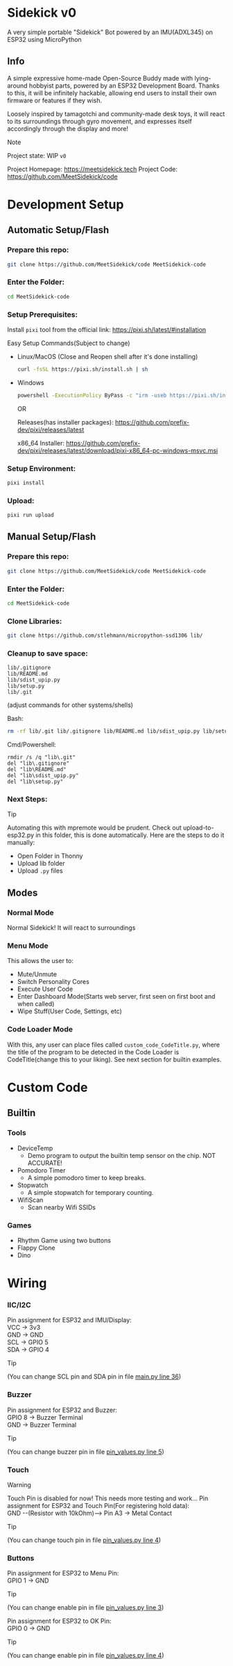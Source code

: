# Sidekick v0
A very simple portable "Sidekick" Bot powered by an IMU(ADXL345) on ESP32 using MicroPython

## Info
A simple expressive home-made Open-Source Buddy made with lying-around hobbyist parts, powered by an ESP32 Development Board. Thanks to this, it will be infinitely hackable, allowing end users to install their own firmware or features if they wish.

Loosely inspired by tamagotchi and community-made desk toys, it will react to its surroundings through gyro movement, and expresses itself accordingly through the display and more!

> [!NOTE] 
> Project state: WIP `v0`

Project Homepage: https://meetsidekick.tech
Project Code: https://github.com/MeetSidekick/code


# Development Setup
## Automatic Setup/Flash

### Prepare this repo:
```bash
git clone https://github.com/MeetSidekick/code MeetSidekick-code
```

### Enter the Folder: 
```bash
cd MeetSidekick-code
```

### Setup Prerequisites:
Install `pixi` tool from the official link: https://pixi.sh/latest/#installation

Easy Setup Commands(Subject to change)
- Linux/MacOS (Close and Reopen shell after it's done installing)
    ```bash
    curl -fsSL https://pixi.sh/install.sh | sh
    ```
- Windows
    ```cmd
    powershell -ExecutionPolicy ByPass -c "irm -useb https://pixi.sh/install.ps1 | iex"
    ```

    OR

    Releases(has installer packages): https://github.com/prefix-dev/pixi/releases/latest

    x86_64 Installer: https://github.com/prefix-dev/pixi/releases/latest/download/pixi-x86_64-pc-windows-msvc.msi

### Setup Environment:
```bash
pixi install
```
### Upload:
```bash
pixi run upload
```

## Manual Setup/Flash

### Prepare this repo:
```bash
git clone https://github.com/MeetSidekick/code MeetSidekick-code
```

### Enter the Folder: 
```bash
cd MeetSidekick-code
```

### Clone Libraries:
```bash 
git clone https://github.com/stlehmann/micropython-ssd1306 lib/
```

### Cleanup to save space: 
```
lib/.gitignore
lib/README.md
lib/sdist_upip.py
lib/setup.py
lib/.git
```

(adjust commands for other systems/shells)

Bash:
```bash 
rm -rf lib/.git lib/.gitignore lib/README.md lib/sdist_upip.py lib/setup.py
```

Cmd/Powershell: 
```
rmdir /s /q "lib\.git"
del "lib\.gitignore"
del "lib\README.md"
del "lib\sdist_upip.py"
del "lib\setup.py"
```

### Next Steps:
> [!TIP]
> Automating this with mpremote would be prudent. Check out upload-to-esp32.py in this folder, this is done automatically. Here are the steps to do it manually:

- Open Folder in Thonny
- Upload lib folder
- Upload `.py` files

## Modes
### Normal Mode 
<!-- TODO Attach Pic -->
Normal Sidekick! It will react to surroundings 

### Menu Mode 
<!-- TODO Attach Pic-->
This allows the user to:
- Mute/Unmute
- Switch Personality Cores
- Execute User Code
- Enter Dashboard Mode(Starts web server, first seen on first boot and when called)
- Wipe Stuff(User Code, Settings, etc)

<!-- Eventually will be able to launch user's custom code! Update: done!-->

### Code Loader Mode
With this, any user can place files called `custom_code_CodeTitle.py`, where the title of the program to be detected in the Code Loader is CodeTitle(change this to your liking). See next section for builtin examples.


# Custom Code

## Builtin
### Tools
<!-- - BLEStageControl
    - Bluetooth Presentation clicker. Needs to pair every time.
- WinBLERickroll
    - Same idea as above but rickrolls a windows user. -->
- DeviceTemp
    - Demo program to output the builtin temp sensor on the chip. NOT ACCURATE!
- Pomodoro Timer
    - A simple pomodoro timer to keep breaks.
- Stopwatch
    - A simple stopwatch for temporary counting.
- WifiScan
    - Scan nearby Wifi SSIDs
### Games
- Rhythm Game using two buttons 
- Flappy Clone
- Dino 
<!-- TODO Expand -->

# Wiring

### IIC/I2C
Pin assignment for ESP32 and IMU/Display:\
VCC -> 3v3\
GND -> GND\
SCL -> GPIO 5\
SDA -> GPIO 4

> [!TIP]
> (You can change SCL pin and SDA pin in file [main.py line 36](main.py#L36))


### Buzzer
Pin assignment for ESP32 and Buzzer:\
GPIO 8 -> Buzzer Terminal\
GND -> Buzzer Terminal
> [!TIP]
> (You can change buzzer pin in file [pin_values.py line 5](pin_values.py#L5))


### Touch
> [!WARNING]
> Touch Pin is disabled for now! This needs more testing and work...
Pin assignment for ESP32 and Touch Pin(For registering hold data):\
GND --(Resistor with 10kOhm)--> Pin A3 -> Metal Contact

> [!TIP]
> (You can change touch pin in file [pin_values.py line 4](pin_values.py#L4)) 

### Buttons
Pin assignment for ESP32 to Menu Pin:\
GPIO 1 -> GND
> [!TIP]
> (You can change enable pin in file [pin_values.py line 3](pin_values.py#L3))

Pin assignment for ESP32 to OK Pin:\
GPIO 0 -> GND
> [!TIP]
> (You can change enable pin in file [pin_values.py line 4](pin_values.py#L4))

